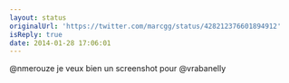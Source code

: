 ```yaml
---
layout: status
originalUrl: 'https://twitter.com/marcgg/status/428212376601894912'
isReply: true
date: 2014-01-28 17:06:01
---
```


@nmerouze je veux bien un screenshot pour @vrabanelly
